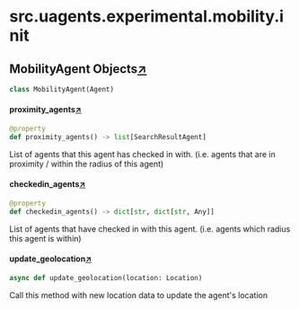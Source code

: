

# src.uagents.experimental.mobility.__init__



## MobilityAgent Objects[↗](https://github.com/fetchai/uAgents/blob/main/python/src/uagents/mobility/__init__.py#L25)

```python
class MobilityAgent(Agent)
```



#### proximity_agents[↗](https://github.com/fetchai/uAgents/blob/main/python/src/uagents/mobility/__init__.py#L53)
```python
@property
def proximity_agents() -> list[SearchResultAgent]
```

List of agents that this agent has checked in with.
(i.e. agents that are in proximity / within the radius of this agent)



#### checkedin_agents[↗](https://github.com/fetchai/uAgents/blob/main/python/src/uagents/mobility/__init__.py#L61)
```python
@property
def checkedin_agents() -> dict[str, dict[str, Any]]
```

List of agents that have checked in with this agent.
(i.e. agents which radius this agent is within)



#### update_geolocation[↗](https://github.com/fetchai/uAgents/blob/main/python/src/uagents/mobility/__init__.py#L87)
```python
async def update_geolocation(location: Location)
```

Call this method with new location data to update the agent's location

